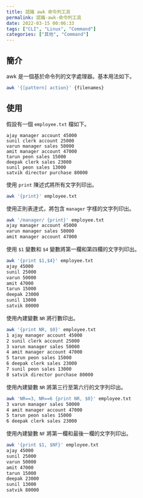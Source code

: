 ```yaml
---
title: 認識 awk 命令列工具
permalink: 認識-awk-命令列工具
date: 2022-03-15 00:06:33
tags: ["CLI", "Linux", "Command"]
categories: ["其他", "Command"]
---
```


## 簡介

awk 是一個基於命令列的文字處理器。基本用法如下。

```BASH
awk '{[pattern] action}' {filenames}
```

## 使用

假設有一個 `employee.txt` 檔如下。

```TXT
ajay manager account 45000
sunil clerk account 25000
varun manager sales 50000
amit manager account 47000
tarun peon sales 15000
deepak clerk sales 23000
sunil peon sales 13000
satvik director purchase 80000 
```

使用 `print` 陳述式將所有文字列印出。

```BASH
awk '{print}' employee.txt
```

使用正則表達式，將包含 `manager` 字樣的文字列印出。

```BASH
awk '/manager/ {print}' employee.txt
ajay manager account 45000
varun manager sales 50000
amit manager account 47000
```

使用 `$1` 變數和 `$4` 變數將第一欄和第四欄的文字列印出。

```BASH
awk '{print $1,$4}' employee.txt
ajay 45000
sunil 25000
varun 50000
amit 47000
tarun 15000
deepak 23000
sunil 13000
satvik 80000
```

使用內建變數 `NR` 將行數印出。

```BASH
awk '{print NR, $0}' employee.txt
1 ajay manager account 45000
2 sunil clerk account 25000
3 varun manager sales 50000
4 amit manager account 47000
5 tarun peon sales 15000
6 deepak clerk sales 23000
7 sunil peon sales 13000
8 satvik director purchase 80000
```

使用內建變數 `NR` 將第三行至第六行的文字列印出。

```BASH
awk 'NR==3, NR==6 {print NR, $0}' employee.txt
3 varun manager sales 50000
4 amit manager account 47000
5 tarun peon sales 15000
6 deepak clerk sales 23000
```

使用內建變數 `NF` 將第一欄和最後一欄的文字列印出。

```BASH
awk '{print $1, $NF}' employee.txt
ajay 45000
sunil 25000
varun 50000
amit 47000
tarun 15000
deepak 23000
sunil 13000
satvik 80000
```
